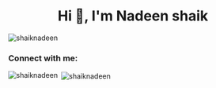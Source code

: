 <h1 align="center">Hi 👋, I'm Nadeen shaik</h1>


<p align="left"> <img src="https://komarev.com/ghpvc/?username=shaiknadeen&label=Profile%20views&color=0e75b6&style=flat" alt="shaiknadeen" /> </p>


<h3 align="left">Connect with me:</h3>
<p align="left">
</p>

<p><img align="left" src="https://github-readme-stats.vercel.app/api/top-langs?username=shaiknadeen&show_icons=true&locale=en&layout=compact" alt="shaiknadeen" /></p>

<p>&nbsp;<img align="center" src="https://github-readme-stats.vercel.app/api?username=shaiknadeen&show_icons=true&locale=en" alt="shaiknadeen" /></p>
